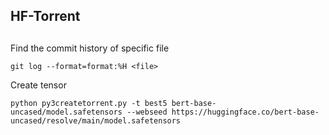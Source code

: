 ## HF-Torrent




##
Find the commit history of specific file

```
git log --format=format:%H <file>
```

Create tensor 
```
python py3createtorrent.py -t best5 bert-base-uncased/model.safetensors --webseed https://huggingface.co/bert-base-uncased/resolve/main/model.safetensors
```